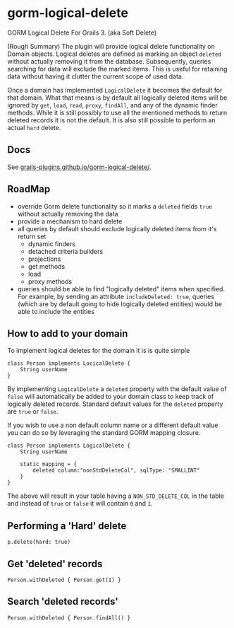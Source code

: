 # gorm-logical-delete
GORM Logical Delete For Grails 3.
(aka Soft Delete)

(Rough Summary)
The plugin will provide logical delete functionality on Domain objects. Logical deletes are defined as marking an object
`deleted` without actually removing it from the database. Subsequently, queries searching for data will exclude the marked items.
This is useful for retaining data without having it clutter the current scope of used data.

Once a domain has implemented `LogicalDelete` it becomes the default for that domain. What that means is by default
all logically deleted items will be ignored by `get`, `load`, `read`, `proxy`, `findAll`, and any of the dynamic finder methods.
While it is still possibly to use all the mentioned methods to return deleted records it is not the default. It is also
still possible to perform an actual `hard` delete.

## Docs

See [grails-plugins.github.io/gorm-logical-delete/](https://grails-plugins.github.io/gorm-logical-delete/).

## RoadMap

- override Gorm delete functionality so it marks a `deleted` fields `true` without actually removing the data
- provide a mechanism to hard delete
- all queries by default should exclude logically deleted items from it's return set
    - dynamic finders
    - detached criteria builders
    - projections
    - get methods
    - load
    - proxy methods
- queries should be able to find "logically deleted" items when specified. For example, by sending an attribute `includeDeleted: true`,
queries (which are by default going to hide logically deleted entities) would be able to include the entities

## How to add to your domain

To implement logical deletes for the domain it is is quite simple

```
class Person implements LocicalDelete {
    String userName
}
```

By implementing `LogicalDelete` a `deleted` property with the default value of `false` will automatically be added to
your domain class to keep track of logically deleted records. Standard default values for the `deleted` property are 
`true` or `false`.

If you wish to use a non default column name or a different default value you can do so by leveraging the standard GORM
mapping closure.

```
class Person implements LogicalDelete {
    String userName
    
    static mapping = {
        deleted column:"nonStdDeleteCol", sqlType: "SMALLINT"
    }
}
```

The above will result in your table having a `NON_STD_DELETE_COL` in the table and instead of `true` or `false` it will
contain `0` and `1`.

## Performing a 'Hard' delete
```
p.delete(hard: true)
```

## Get 'deleted' records
```
Person.withDeleted { Person.get(1) }
```

## Search 'deleted records'
```
Person.withDeleted { Person.findAll() }
```
